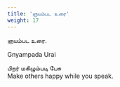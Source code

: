 ```yaml
---
title: 'ஞயம்பட உரை'
weight: 17
---
```

 

ஞயம்பட உரை.

Gnyampada Urai

பிறர் மகிழும்படி பேசு  
Make others happy while you speak.